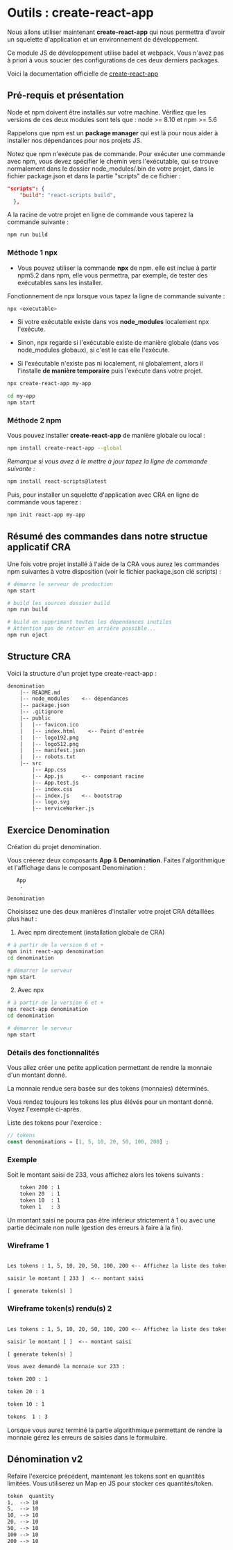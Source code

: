 # Outils : create-react-app

Nous allons utiliser maintenant **create-react-app** qui nous permettra d'avoir un squelette d'application et un environnement de développement.

Ce module JS de développement utilise badel et webpack. Vous n'avez pas à priori à vous soucier des configurations de ces deux derniers packages.

Voici la documentation officielle de [create-react-app](https://create-react-app.dev/)

## Pré-requis et présentation

Node et npm doivent être installés sur votre machine. Vérifiez que les versions de ces deux modules sont tels que : node >= 8.10 et npm >= 5.6

Rappelons que npm est un **package manager** qui est là pour nous aider à installer nos dépendances pour nos projets JS.

Notez que npm n'exécute pas de commande. Pour exécuter une commande avec npm, vous devez spécifier le chemin vers l'exécutable, qui se trouve normalement dans le dossier node_modules/.bin de votre projet, dans le fichier package.json et dans la partie "scripts" de ce fichier :

```json
"scripts": {
    "build": "react-scripts build",
  },

```
A la racine de votre projet en ligne de commande vous taperez la commande suivante :

```bash
npm run build
```

### Méthode 1 npx

- Vous pouvez utiliser la commande **npx** de npm. elle est inclue à partir npm5.2 dans npm, elle vous permettra, par exemple, de tester des exécutables sans les installer.

Fonctionnement de npx lorsque vous tapez la ligne de commande suivante :

```bash
npx <executable>
```

- Si votre exécutable existe dans vos **node_modules** localement npx l'exécute.

- Sinon, npx regarde si l'exécutable existe de manière globale (dans vos node_modules globaux), si c'est le cas elle l'exécute.

- Si l'exécutable n'existe pas ni localement, ni globalement, alors il l'installe **de manière temporaire** puis l'exécute dans votre projet.


```bash
npx create-react-app my-app

cd my-app
npm start
```

### Méthode 2 npm

Vous pouvez installer **create-react-app** de manière globale ou local :

```bash
npm install create-react-app --global
```

*Remarque si vous avez à le mettre à jour tapez la ligne de commande suivante :*

```bash
npm install react-scripts@latest
```

Puis, pour installer un squelette d'application avec CRA en ligne de commande vous taperez :

```bash
npm init react-app my-app
```

## Résumé des commandes dans notre structue applicatif CRA

Une fois votre projet installé à l'aide de la CRA vous aurez les commandes npm suivantes à votre disposition (voir le fichier package.json clé scripts) :

```bash
# démarre le serveur de production
npm start

# build les sources dossier build
npm run build

# build en supprimant toutes les dépendances inutiles
# Attention pas de retour en arrière possible...
npm run eject
```

## Structure CRA

Voici la structure d'un projet type create-react-app :

```txt
denomination
    |-- README.md
    |-- node_modules    <-- dépendances
    |-- package.json
    |-- .gitignore
    |-- public
    |   |-- favicon.ico
    |   |-- index.html    <-- Point d'entrée
    |   |-- logo192.png
    |   |-- logo512.png
    |   |-- manifest.json
    |   |-- robots.txt
    |-- src
        |-- App.css
        |-- App.js      <-- composant racine
        |-- App.test.js
        |-- index.css
        |-- index.js    <-- bootstrap
        |-- logo.svg
        |-- serviceWorker.js
```

## Exercice Denomination

Création du projet denomination.

Vous créerez deux composants **App** & **Denomination**. Faites l'algorithmique et l'affichage dans le composant Denomination :

```text
   App
    .
    .
Denomination
```

Choisissez une des deux manières d'installer votre projet CRA détaillées plus haut :

1. Avec npm directement (installation globale de CRA)

```bash
# à partir de la version 6 et +
npm init react-app denomination
cd denomination

# démarrer le serveur
npm start
```

2. Avec npx
```bash
# à partir de la version 6 et +
npx react-app denomination
cd denomination

# démarrer le serveur
npm start
```

### Détails des fonctionnalités

Vous allez créer une petite application permettant de rendre la monnaie d'un montant donné. 

La monnaie rendue sera basée sur des tokens (monnaies) déterminés. 

Vous rendez toujours les tokens les plus élévés pour un montant donné. Voyez l'exemple ci-après.

Liste des tokens pour l'exercice :

```js
// tokens
const denominations = [1, 5, 10, 20, 50, 100, 200] ;
```

### Exemple

Soit le montant saisi de 233, vous affichez alors les tokens suivants :

```txt
    token 200 : 1
    token 20  : 1
    token 10  : 1
    token 1   : 3
```

Un montant saisi ne pourra pas être inférieur strictement à 1 ou avec une partie décimale non nulle (gestion des erreurs à faire à la fin).

### Wireframe 1

```txt

Les tokens : 1, 5, 10, 20, 50, 100, 200 <-- Affichez la liste des tokens

saisir le montant [ 233 ]  <-- montant saisi

[ generate token(s) ]

```

### Wireframe token(s) rendu(s) 2

```txt

Les tokens : 1, 5, 10, 20, 50, 100, 200 <-- Affichez la liste des tokens

saisir le montant [ ]  <-- montant saisi

[ generate token(s) ]

Vous avez demandé la monnaie sur 233 :

token 200 : 1

token 20 : 1

token 10 : 1

tokens  1 : 3
```

Lorsque vous aurez terminé la partie algorithmique permettant de rendre la monnaie gérez les erreurs de saisies dans le formulaire.

## Dénomination v2

Refaire l'exercice précédent, maintenant les tokens sont en quantités limitées. Vous utiliserez un Map en JS pour stocker ces quantités/token. 

```txt
token  quantity
1,  --> 10
5,  --> 10
10, --> 10
20, --> 10
50, --> 10
100 --> 10
200 --> 10

```
